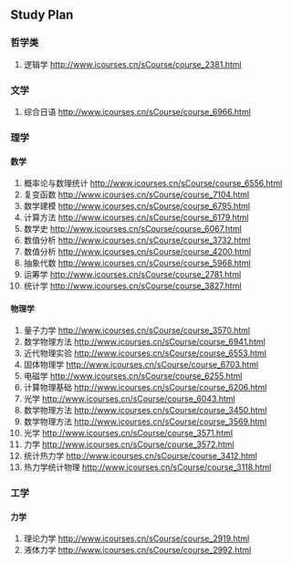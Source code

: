 ## Study Plan
### 哲学类
1. 逻辑学 http://www.icourses.cn/sCourse/course_2381.html
### 文学
1. 综合日语 http://www.icourses.cn/sCourse/course_6966.html
### 理学
#### 数学
1. 概率论与数理统计 http://www.icourses.cn/sCourse/course_6556.html
2. 复变函数 http://www.icourses.cn/sCourse/course_7104.html
3. 数学建模 http://www.icourses.cn/sCourse/course_6795.html
4. 计算方法 http://www.icourses.cn/sCourse/course_6179.html
5. 数学史 http://www.icourses.cn/sCourse/course_6067.html
6. 数值分析 http://www.icourses.cn/sCourse/course_3732.html
7. 数值分析 http://www.icourses.cn/sCourse/course_4200.html
8. 抽象代数 http://www.icourses.cn/sCourse/course_5968.html
9. 运筹学 http://www.icourses.cn/sCourse/course_2781.html
10. 统计学 http://www.icourses.cn/sCourse/course_3827.html
#### 物理学
1. 量子力学 http://www.icourses.cn/sCourse/course_3570.html
2. 数学物理方法 http://www.icourses.cn/sCourse/course_6941.html
3. 近代物理实验 http://www.icourses.cn/sCourse/course_6553.html
4. 固体物理学 http://www.icourses.cn/sCourse/course_6703.html
5. 电磁学 http://www.icourses.cn/sCourse/course_6255.html
6. 计算物理基础 http://www.icourses.cn/sCourse/course_6206.html
7. 光学 http://www.icourses.cn/sCourse/course_6043.html
8. 数学物理方法 http://www.icourses.cn/sCourse/course_3450.html
9. 数学物理方法 http://www.icourses.cn/sCourse/course_3569.html
10. 光学 http://www.icourses.cn/sCourse/course_3571.html
11. 力学 http://www.icourses.cn/sCourse/course_3572.html
12. 统计热力学 http://www.icourses.cn/sCourse/course_3412.html
13. 热力学统计物理 http://www.icourses.cn/sCourse/course_3118.html
### 工学
#### 力学
1. 理论力学 http://www.icourses.cn/sCourse/course_2919.html
2. 液体力学 http://www.icourses.cn/sCourse/course_2992.html
### 












